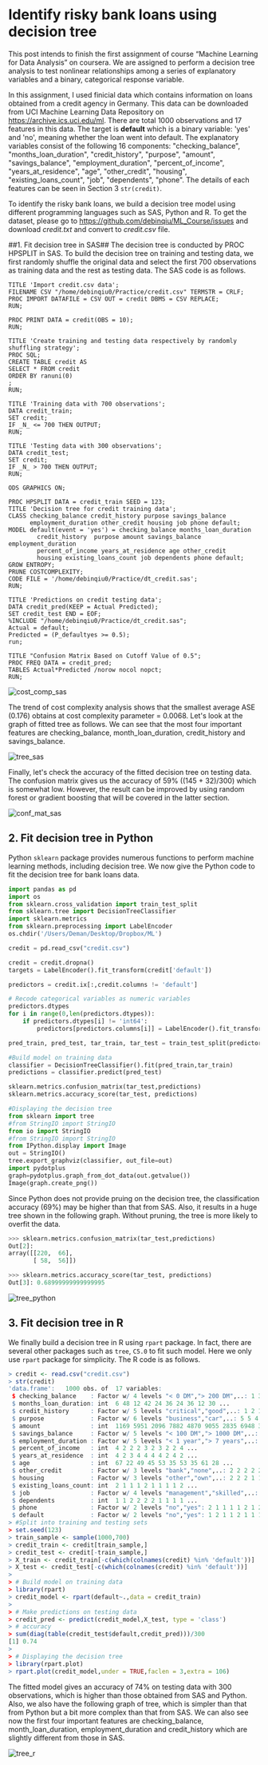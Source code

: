 # Identify risky bank loans using decision tree #

This post intends to finish the first assignment of course “Machine Learning for Data Analysis” on coursera. We are assigned to perform a decision tree analysis to test nonlinear relationships among a series of explanatory variables and a binary, categorical response variable.

In this assignment, I used finicial data which contains information on loans obtained from a credit agency in Germany. This data can be downloaded from UCI Machine Learning Data Repository on https://archive.ics.uci.edu/ml. There are total 1000 observations and 17 features in this data. The target is **default** which is a binary variable: 'yes' and 'no', meaning whether the loan went into default. The explanatory variables consist of the following 16 components: &quot;checking_balance&quot;, &quot;months_loan_duration&quot;, &quot;credit_history&quot;,       &quot;purpose&quot;, &quot;amount&quot;, &quot;savings_balance&quot;, &quot;employment_duration&quot;, &quot;percent_of_income&quot;, &quot;years_at_residence&quot;, &quot;age&quot;, &quot;other_credit&quot;, &quot;housing&quot;, &quot;existing_loans_count&quot;, &quot;job&quot;, &quot;dependents&quot;,  &quot;phone&quot;. The details of each features can be seen in Section 3 `str(credit)`.

To identify the risky bank loans, we build a decision tree model using different programming languages such as SAS, Python and R. To get the dataset, please go to https://github.com/debinqiu/ML_Course/issues and download *credit.txt* and convert to *credit.csv* file.

##1. Fit decision tree in SAS##
The decision tree is conducted by PROC HPSPLIT in SAS. To build the decision tree on training and testing data, we first randomly shuffle the original data and select the first 700 observations as training data and the rest as testing data. 
The SAS code is as follows.
```
TITLE 'Import credit.csv data';
FILENAME CSV "/home/debinqiu0/Practice/credit.csv" TERMSTR = CRLF;
PROC IMPORT DATAFILE = CSV OUT = credit DBMS = CSV REPLACE;
RUN;

PROC PRINT DATA = credit(OBS = 10); 
RUN;

TITLE 'Create training and testing data respectively by randomly shuffling strategy';
PROC SQL;
CREATE TABLE credit AS
SELECT * FROM credit
ORDER BY ranuni(0)
;
RUN;

TITLE 'Training data with 700 observations';
DATA credit_train;
SET credit;
IF _N_ <= 700 THEN OUTPUT;
RUN;

TITLE 'Testing data with 300 observations';
DATA credit_test;
SET credit;
IF _N_ > 700 THEN OUTPUT;
RUN;

ODS GRAPHICS ON;

PROC HPSPLIT DATA = credit_train SEED = 123;
TITLE 'Decision tree for credit training data';
CLASS checking_balance credit_history purpose savings_balance 
	  employment_duration other_credit housing job phone default;
MODEL default(event = 'yes') = checking_balance months_loan_duration  
		credit_history	purpose amount savings_balance employment_duration
	   	percent_of_income years_at_residence age other_credit 
	   	housing existing_loans_count job dependents phone default;
GROW ENTROPY;
PRUNE COSTCOMPLEXITY;
CODE FILE = '/home/debinqiu0/Practice/dt_credit.sas';
RUN;

TITLE 'Predictions on credit testing data';
DATA credit_pred(KEEP = Actual Predicted);
SET credit_test END = EOF;
%INCLUDE "/home/debinqiu0/Practice/dt_credit.sas";
Actual = default;
Predicted = (P_defaultyes >= 0.5);
run;

TITLE "Confusion Matrix Based on Cutoff Value of 0.5";
PROC FREQ DATA = credit_pred;
TABLES Actual*Predicted /norow nocol nopct;
RUN;
```

![cost_comp_sas](https://cloud.githubusercontent.com/assets/16762941/12804239/5286cfb8-cabf-11e5-9aee-8a490e5bbf1a.png)

The trend of cost complexity analysis shows that the smallest average ASE (0.176) obtains at cost complexity parameter = 0.0068. Let's look at the graph of fitted tree as follows. We can see that the most four important features are checking_balance, month_loan_duration, credit_history and savings_balance. 

![tree_sas](https://cloud.githubusercontent.com/assets/16762941/12804299/fdf6fecc-cabf-11e5-956f-23c8575640e3.png)

Finally, let's check the accuracy of the fitted decision tree on testing data. The confusion matrix gives us the accuracy of 59% ((145 + 32)/300) which is somewhat low. However, the result can be improved by using random forest or gradient boosting that will be covered in the latter section.

![conf_mat_sas](https://cloud.githubusercontent.com/assets/16762941/12804393/da77c714-cac0-11e5-85e4-71659664e8a7.png)


## 2. Fit decision tree in Python ##
Python `sklearn` package provides numerous functions to perform machine learning methods, including decision tree. We now give the Python code to fit the decision tree for bank loans data. 

```python
import pandas as pd
import os
from sklearn.cross_validation import train_test_split
from sklearn.tree import DecisionTreeClassifier
import sklearn.metrics
from sklearn.preprocessing import LabelEncoder
os.chdir('/Users/Deman/Desktop/Dropbox/ML')

credit = pd.read_csv("credit.csv")

credit = credit.dropna()
targets = LabelEncoder().fit_transform(credit['default'])

predictors = credit.ix[:,credit.columns != 'default']

# Recode categorical variables as numeric variables
predictors.dtypes
for i in range(0,len(predictors.dtypes)):
    if predictors.dtypes[i] != 'int64':
        predictors[predictors.columns[i]] = LabelEncoder().fit_transform(predictors[predictors.columns[i]])

pred_train, pred_test, tar_train, tar_test = train_test_split(predictors, targets, test_size=.4)

#Build model on training data
classifier = DecisionTreeClassifier().fit(pred_train,tar_train)
predictions = classifier.predict(pred_test)

sklearn.metrics.confusion_matrix(tar_test,predictions)
sklearn.metrics.accuracy_score(tar_test, predictions)

#Displaying the decision tree
from sklearn import tree
#from StringIO import StringIO
from io import StringIO
#from StringIO import StringIO 
from IPython.display import Image
out = StringIO()
tree.export_graphviz(classifier, out_file=out)
import pydotplus
graph=pydotplus.graph_from_dot_data(out.getvalue())
Image(graph.create_png())
```
Since Python does not provide pruing on the decision tree, the classification accuracy (69%) may be higher than that from SAS. Also, it results in a huge tree shown in the following graph. Without pruning, the tree is more likely to overfit the data.

```python
>>> sklearn.metrics.confusion_matrix(tar_test,predictions)
Out[2]: 
array([[220,  66],
       [ 58,  56]])

>>> sklearn.metrics.accuracy_score(tar_test, predictions)
Out[3]: 0.68999999999999995
```

![tree_python](https://cloud.githubusercontent.com/assets/16762941/12804810/397d63c4-cac4-11e5-8a9e-259b8f45391a.png)

## 3. Fit decision tree in R ##
We finally build a decision tree in R using `rpart` package. In fact, there are several other packages such as `tree`, `C5.0` to fit such model. Here we only use `rpart` package for simplicity. The R code is as follows.
```r
> credit <- read.csv("credit.csv")
> str(credit)
'data.frame':	1000 obs. of  17 variables:
 $ checking_balance    : Factor w/ 4 levels "< 0 DM","> 200 DM",..: 1 3 4 1 1 4 4 3 4 3 ...
 $ months_loan_duration: int  6 48 12 42 24 36 24 36 12 30 ...
 $ credit_history      : Factor w/ 5 levels "critical","good",..: 1 2 1 2 4 2 2 2 2 1 ...
 $ purpose             : Factor w/ 6 levels "business","car",..: 5 5 4 5 2 4 5 2 5 2 ...
 $ amount              : int  1169 5951 2096 7882 4870 9055 2835 6948 3059 5234 ...
 $ savings_balance     : Factor w/ 5 levels "< 100 DM","> 1000 DM",..: 5 1 1 1 1 5 4 1 2 1 ...
 $ employment_duration : Factor w/ 5 levels "< 1 year","> 7 years",..: 2 3 4 4 3 3 2 3 4 5 ...
 $ percent_of_income   : int  4 2 2 2 3 2 3 2 2 4 ...
 $ years_at_residence  : int  4 2 3 4 4 4 4 2 4 2 ...
 $ age                 : int  67 22 49 45 53 35 53 35 61 28 ...
 $ other_credit        : Factor w/ 3 levels "bank","none",..: 2 2 2 2 2 2 2 2 2 2 ...
 $ housing             : Factor w/ 3 levels "other","own",..: 2 2 2 1 1 1 2 3 2 2 ...
 $ existing_loans_count: int  2 1 1 1 2 1 1 1 1 2 ...
 $ job                 : Factor w/ 4 levels "management","skilled",..: 2 2 4 2 2 4 2 1 4 1 ...
 $ dependents          : int  1 1 2 2 2 2 1 1 1 1 ...
 $ phone               : Factor w/ 2 levels "no","yes": 2 1 1 1 1 2 1 2 1 1 ...
 $ default             : Factor w/ 2 levels "no","yes": 1 2 1 1 2 1 1 1 1 2 ...
> #Split into training and testing sets
> set.seed(123)
> train_sample <- sample(1000,700)
> credit_train <- credit[train_sample,]
> credit_test <- credit[-train_sample,]
> X_train <- credit_train[-c(which(colnames(credit) %in% 'default'))]
> X_test <- credit_test[-c(which(colnames(credit) %in% 'default'))]
> 
> # Build model on training data
> library(rpart)
> credit_model <- rpart(default~.,data = credit_train)
> 
> # Make predictions on testing data
> credit_pred <- predict(credit_model,X_test, type = 'class')
> # accuracy
> sum(diag(table(credit_test$default,credit_pred)))/300
[1] 0.74
> 
> # Displaying the decision tree
> library(rpart.plot)
> rpart.plot(credit_model,under = TRUE,faclen = 3,extra = 106)
```
The fitted model gives an accuracy of 74% on testing data with 300 observations, which is higher than those obtained from SAS and Python. Also, we also have the following graph of tree, which is simpler than that from Python but a bit more complex than that from SAS. We can also see now the first four important features are checking_balance, month_loan_duration, employment_duration and credit_history which are slightly different from those in SAS.

![tree_r](https://cloud.githubusercontent.com/assets/16762941/12804930/77c86ede-cac5-11e5-97eb-8dea1aa194f3.png)


